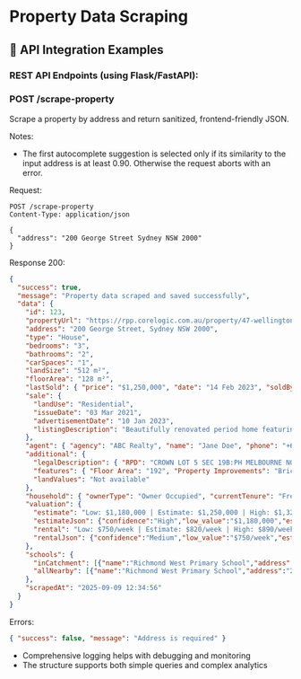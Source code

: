 # Property Data Scraping

## 🔧 API Integration Examples

### REST API Endpoints (using Flask/FastAPI):

### POST /scrape-property

Scrape a property by address and return sanitized, frontend-friendly JSON.

Notes:

- The first autocomplete suggestion is selected only if its similarity to the input address is at least 0.90. Otherwise the request aborts with an error.

Request:

```http
POST /scrape-property
Content-Type: application/json

{
  "address": "200 George Street Sydney NSW 2000"
}
```

Response 200:

```json
{
  "success": true,
  "message": "Property data scraped and saved successfully",
  "data": {
    "id": 123,
    "propertyUrl": "https://rpp.corelogic.com.au/property/47-wellington-parade-south-east-melbourne-vic-3002/17241185",
    "address": "200 George Street, Sydney NSW 2000",
    "type": "House",
    "bedrooms": "3",
    "bathrooms": "2",
    "carSpaces": "1",
    "landSize": "512 m²",
    "floorArea": "128 m²",
    "lastSold": { "price": "$1,250,000", "date": "14 Feb 2023", "soldBy": "Acme Realty" },
    "sale": {
      "landUse": "Residential",
      "issueDate": "03 Mar 2021",
      "advertisementDate": "10 Jan 2023",
      "listingDescription": "Beautifully renovated period home featuring 3 bedrooms, 2 bathrooms, off-street parking, and a landscaped garden within walking distance to Fitzroy Gardens."
    },
    "agent": { "agency": "ABC Realty", "name": "Jane Doe", "phone": "+61 412 345 678" },
    "additional": {
      "legalDescription": { "RPD": "CROWN LOT 5 SEC 19B:PH MELBOURNE NORTH", "Vol/Fol": "Withheld", "Title Indicator": "No More Titles", "LA": "Melbourne", "Issue Date": "2312", "Ref Sec": "19B", "Heritage Area": "True" },
      "features": { "Floor Area": "192", "Property Improvements": "Brick" },
      "landValues": "Not available"
    },
    "household": { "ownerType": "Owner Occupied", "currentTenure": "Freehold" },
    "valuation": {
      "estimate": "Low: $1,180,000 | Estimate: $1,250,000 | High: $1,320,000 | Confidence: High",
      "estimateJson": {"confidence":"High","low_value":"$1,180,000","estimate_value":"$1,250,000","high_value":"$1,320,000"},
      "rental": "Low: $750/week | Estimate: $820/week | High: $890/week | Yield: 3.4% | Confidence: Medium",
      "rentalJson": {"confidence":"Medium","low_value":"$750/week","estimate_value":"$820/week","high_value":"$890/week","rental_yield":"3.4%"}
    },
    "schools": {
      "inCatchment": [{"name":"Richmond West Primary School","address":"23 Lennox Street Richmond VIC 3121","distance":"0.82 km","attributes":{"type":"PRIMARY","sector":"GOVERNMENT","gender":"MIXED","year_levels":"","enrollments":""}}, {"name":"Richmond High School","address":"","distance":"1.3 km","attributes":{"type":"SECONDARY","sector":"GOVERNMENT","gender":"MIXED","year_levels":"","enrollments":""}}],
      "allNearby": [{"name":"Richmond West Primary School","address":"23 Lennox Street Richmond VIC 3121","distance":"0.82 km","attributes":{"type":"PRIMARY","sector":"GOVERNMENT","gender":"MIXED","year_levels":"","enrollments":""}}, {"name":"Melbourne Indigenous Transition School","address":"","distance":"0.88 km","attributes":{"type":"SPECIAL","sector":"NON-GOVERNMENT","gender":"MIXED","year_levels":"","enrollments":""}}]
    },
    "scrapedAt": "2025-09-09 12:34:56"
  }
}
```

Errors:

```json
{ "success": false, "message": "Address is required" }
```

- Comprehensive logging helps with debugging and monitoring
- The structure supports both simple queries and complex analytics
